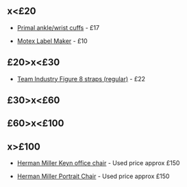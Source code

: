 ## x<£20

 - [Primal ankle/wrist cuffs](https://www.primalstrength.com/products/primal-performance-series-ankle-wrist-cuff) - £17

 - [Motex Label Maker](https://sanwacraft.com/products/motex-e-303-compact-embossing-label-maker) - £10


## £20>x<£30

 - [Team Industry Figure 8 straps (regular)](https://teamindustry.co.uk/products/industry-figure-8-lifting-straps) - £22

## £30>x<£60

## £60>x<£100

## x>£100

 - [Herman Miller Keyn office chair](https://www.ebay.co.uk/sch/i.html?_nkw=herman+miller+keyn&_sacat=0&_from=R40&_trksid=p2334524.m570.l1313&LH_TitleDesc=0&_odkw=herman+miller+cosm&_osacat=0) - Used price approx £150

 - [Herman Miller Portrait Chair](https://www.ebay.co.uk/sch/i.html?_nkw=herman+miller+portrait&_sacat=0&_from=R40&_trksid=p2334524.m570.l1313&LH_TitleDesc=0&_odkw=herman+miller+keyn&_osacat=0) - Used price approx £150
